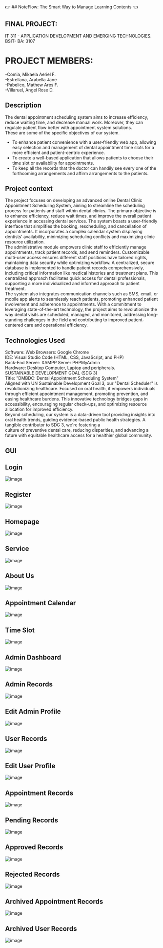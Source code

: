 👉  ## NoteFlow: The Smart Way to Manage Learning Contents   👈


## FINAL PROJECT: 
IT 311 - APPLICATION DEVELOPMENT AND EMERGING TECHNOLOGIES.<br>
BSIT- BA: 3107<br>
# PROJECT MEMBERS:
  -Comia, Mikaela Aeriel F.<br>
  -Estrellana, Arabella Jane<br>
  -Pabelico, Mathew Ares F.<br>
  -Villaruel, Angel Rose D.<br>
## Description
The dental appointment scheduling system aims to increase efficiency, reduce waiting time, and decrease manual work. Moreover, they can regulate patient flow better with appointment system solutions.<br>
These are some of the specific objectives of our system.<br>
- To enhance patient convenience with a user-friendly web app, allowing easy selection and management of dental appointment time slots for a more efficient and patient-centric experience.<br>
- To create a well-based application that allows patients to choose their time slot or availability for appointments.<br>
- To keep all the records that the doctor can handily see every one of the forthcoming arrangements and affirm arrangements to the patients.<br>


## Project context
The project focuses on developing an advanced online Dental Clinic Appointment Scheduling System, aiming to streamline the scheduling process for patients and staff within dental clinics. The primary objective is to enhance efficiency, reduce wait times, and improve the overall patient experience in accessing dental services. The system boasts a user-friendly interface that simplifies the booking, rescheduling, and cancellation of appointments. It incorporates a complex calendar system displaying dentists' availability, minimizing scheduling conflicts and maximizing clinic resource utilization.<br>
The administrative module empowers clinic staff to efficiently manage appointments, track patient records, and send reminders. Customizable multi-user access ensures different staff positions have tailored rights, maintaining data security while optimizing workflow. A centralized, secure database is implemented to handle patient records comprehensively, including critical information like medical histories and treatment plans. This centralized approach facilitates quick access for dental professionals, supporting a more individualized and informed approach to patient treatment.<br>
The system also integrates communication channels such as SMS, email, or mobile app alerts to seamlessly reach patients, promoting enhanced patient involvement and adherence to appointments. With a commitment to leveraging state-of-the-art technology, the project aims to revolutionize the way dental visits are scheduled, managed, and monitored, addressing long-standing challenges in the field and contributing to improved patient-centered care and operational efficiency.<br>


## Technologies Used
Software: Web Browsers: Google Chrome<br>
IDE: Visual Studio Code (HTML, CSS, JavaScript, and PHP)<br>
Back-End Server: XAMPP Server PHPMyAdmin<br>
Hardware: Desktop Computer, Laptop and peripherals.<br>
SUSTAINABLE DEVELOPMENT GOAL (SDG 3)<br>
Title: "DMBDC: Dental Appointment Scheduling System"<br>
Aligned with UN Sustainable Development Goal 3, our "Dental Scheduler" is revolutionizing healthcare. Focused on oral health, it empowers individuals through efficient appointment management, 
 promoting prevention, and easing healthcare burdens. This innovative technology bridges gaps in accessibility, encouraging regular check-ups, and optimizing resource allocation for improved efficiency.<br>
Beyond scheduling, our system is a data-driven tool providing insights into oral health trends, guiding evidence-based public health strategies. A tangible contributor to SDG 3, we're fostering a <br>culture of preventive dental care, reducing disparities, and advancing a future with equitable healthcare access for a healthier global community.<br>

## GUI

## Login
![image](https://github.com/Olowap/DentalSystem/assets/148442968/c98ee0a0-0629-485f-ae3e-5b029efdd2ae)
## Register
![image](https://github.com/Olowap/DentalSystem/assets/148442968/34019c54-6f05-4cdf-97e1-97544ed343fd)
## Homepage
![image](https://github.com/Olowap/DentalSystem/assets/148442968/3eb9b10e-3898-43cd-befa-b281a05a4d6b)
## Service
![image](https://github.com/Olowap/DentalSystem/assets/148442968/19e48218-d1ca-4777-bd4e-d80a98302445)
## About Us
![image](https://github.com/Olowap/DentalSystem/assets/148442968/caa45539-9583-4ec9-aee5-3a58b41be39c)
## Appointment Calendar
![image](https://github.com/Olowap/DentalSystem/assets/148442968/9d288e09-2e01-4cf7-8ced-b65b4a1c7898)
## Time Slot
![image](https://github.com/Olowap/DentalSystem/assets/148442968/995dad1d-2a04-49a2-b3f5-48af6af6fc30)
## Admin Dashboard
![image](https://github.com/Olowap/DentalSystem/assets/148442968/3017da5d-3244-4546-ad95-e2ca4a200428)
## Admin Records
![image](https://github.com/Olowap/DentalSystem/assets/148442968/0bfe6b30-8314-4f62-8b90-e8f8dc5bc14a)
## Edit Admin Profile
![image](https://github.com/Olowap/DentalSystem/assets/148442968/f7e73a37-c88a-4a03-862b-29da23bb4fed)
## User Records
![image](https://github.com/Olowap/DentalSystem/assets/148442968/84cf7b8c-4a65-4b0a-820e-15a5cf555b72)
## Edit User Profile
![image](https://github.com/Olowap/DentalSystem/assets/148442968/1d2a8a8d-e846-446f-8d6e-bf05ced285b7)
## Appointment Records
![image](https://github.com/Olowap/DentalSystem/assets/148442968/3ec497af-4e75-44ea-b7a0-55b4a83e54c1)
## Pending Records
![image](https://github.com/Olowap/DentalSystem/assets/148442968/0a85e631-5230-4f7b-b740-e26aacc54db4)
## Approved Records
![image](https://github.com/Olowap/DentalSystem/assets/148442968/f6d8788f-ea47-4cff-a147-62b4aa21efcd)
## Rejected Records
![image](https://github.com/Olowap/DentalSystem/assets/148442968/d96ee878-093e-46f8-954d-b691b9162450)
## Archived Appointment Records
![image](https://github.com/Olowap/DentalSystem/assets/148442968/789a6559-8e04-440e-b7a0-9a5685f22c2d)
## Archived User Records
![image](https://github.com/Olowap/DentalSystem/assets/148442968/d44922d2-88a3-4d88-8056-e04c2669561a)






















